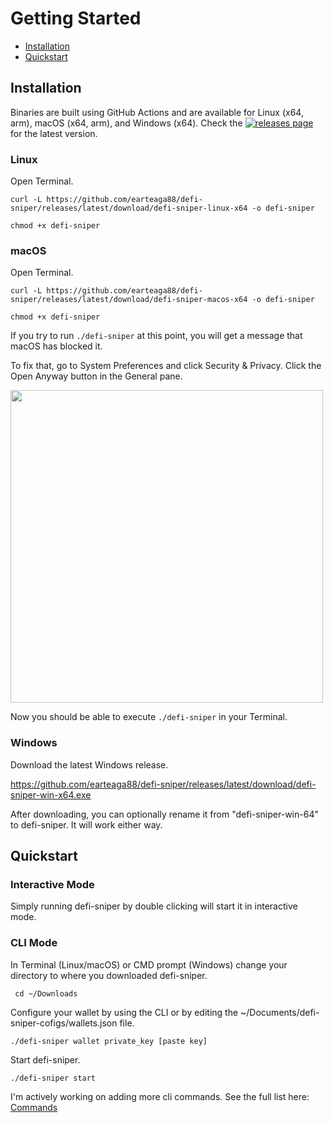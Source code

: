 # Getting Started

<!-- toc -->
* [Installation](#installation)
* [Quickstart](#quickstart)

<!-- tocstop -->

## Installation

Binaries are built using GitHub Actions and are available for Linux (x64, arm), macOS (x64, arm), and Windows (x64). Check the [![releases page](https://github.com/earteaga88/defi-sniper/releases/)](https://github.com/earteaga88/defi-sniper/releases/) for the latest version.

### Linux

Open Terminal.

`curl -L https://github.com/earteaga88/defi-sniper/releases/latest/download/defi-sniper-linux-x64 -o defi-sniper`

`chmod +x defi-sniper`

### macOS

Open Terminal.

`curl -L https://github.com/earteaga88/defi-sniper/releases/latest/download/defi-sniper-macos-x64 -o defi-sniper`

`chmod +x defi-sniper`

If you try to run `./defi-sniper` at this point, you will get a message that macOS has blocked it.

To fix that, go to System Preferences and click Security & Privacy. Click the Open Anyway button in the General pane.

<img src="https://user-images.githubusercontent.com/100382691/156895989-cee7cc92-6c79-4c8d-81d6-f561d3e63df9.png" width="500">

Now you should be able to execute `./defi-sniper` in your Terminal.

### Windows

Download the latest Windows release.

https://github.com/earteaga88/defi-sniper/releases/latest/download/defi-sniper-win-x64.exe

After downloading, you can optionally rename it from "defi-sniper-win-64" to defi-sniper. It will work either way.

## Quickstart

### Interactive Mode

Simply running defi-sniper by double clicking will start it in interactive mode.

### CLI Mode

In Terminal (Linux/macOS) or CMD prompt (Windows) change your directory to where you downloaded defi-sniper.

` cd ~/Downloads`

Configure your wallet by using the CLI or by editing the ~/Documents/defi-sniper-cofigs/wallets.json file.

`./defi-sniper wallet private_key [paste key]`

Start defi-sniper.

`./defi-sniper start`

I'm actively working on adding more cli commands. See the full list here: [Commands](#commands)